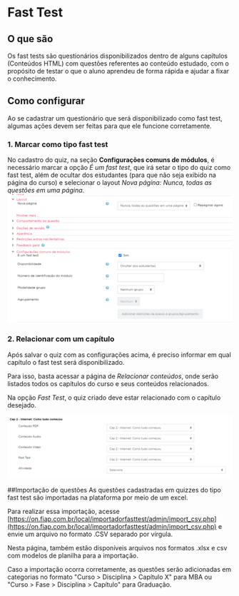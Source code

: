 # Fast Test

## O que são
Os fast tests são questionários disponibilizados dentro de alguns
capítulos (Conteúdos HTML) com questões referentes ao conteúdo
estudado, com o propósito de testar o que o aluno aprendeu de forma
rápida e ajudar a fixar o conhecimento.

## Como configurar
Ao se cadastrar um questionário que será disponibilizado como fast test,
algumas ações devem ser feitas para que ele funcione corretamente.

### 1. Marcar como tipo fast test
No cadastro do quiz, na seção **Configurações comuns de módulos**, é
necessário marcar a opção *É um fast test*, que irá setar o tipo do
quiz como fast test, além de ocultar dos estudantes (para que não seja
exibido na página do curso) e selecionar o layout *Nova página: Nunca,
todas as questões em uma página*.
![Seção de layout e configurações comuns de módulos](fast-test-configuracao.png)

### 2. Relacionar com um capítulo
Após salvar o quiz com as configurações acima, é preciso informar em
qual capítulo o fast test será disponibilizado.

Para isso, basta acessar a página de *Relacionar conteúdos*, onde serão
listados todos os capítulos do curso e seus conteúdos relacionados.

Na opção *Fast Test*, o quiz criado deve estar relacionado com o capítulo
desejado.

![Tela de relacionar conteúdos](fast-test-configuracao-2.png)

##Importação de questões
As questões cadastradas em quizzes do tipo fast test são importadas na
plataforma por meio de um excel.

Para realizar essa importação, acesse
[https://on.fiap.com.br/local/importadorfasttest/admin/import_csv.php](https://on.fiap.com.br/local/importadorfasttest/admin/import_csv.php)
e envie um arquivo no formato .CSV separado por vírgula.

Nesta página, também estão disponíveis arquivos nos formatos .xlsx e csv
com modelos de planilha para a importação.

Caso a importação ocorra corretamente, as questões serão adicionadas em
categorias no formato "Curso > Disciplina > Capítulo X" para MBA ou
"Curso > Fase > Disciplina > Capítulo" para Graduação.